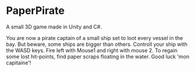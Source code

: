 # PaperPirate
A small 3D game made in Unity and C#.

You are now a pirate captain of a small ship set to loot every vessel in the bay. But beware, some ships are bigger than others. Controll your ship with the WASD keys.
Fire left with Mouse1 and right with mouse 2. To regain some lost hit-points, find paper scraps floating in the water.
Good luck 'mon capitaine'!
